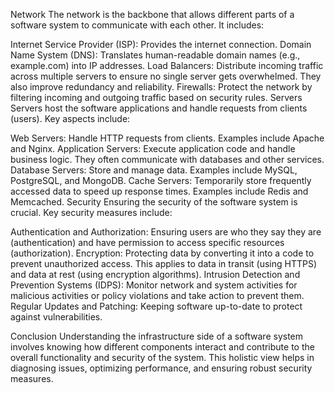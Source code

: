 Network
The network is the backbone that allows different parts of a software system to communicate with each other. It includes:

Internet Service Provider (ISP): Provides the internet connection.
Domain Name System (DNS): Translates human-readable domain names (e.g., example.com) into IP addresses.
Load Balancers: Distribute incoming traffic across multiple servers to ensure no single server gets overwhelmed. They also improve redundancy and reliability.
Firewalls: Protect the network by filtering incoming and outgoing traffic based on security rules.
Servers
Servers host the software applications and handle requests from clients (users). Key aspects include:

Web Servers: Handle HTTP requests from clients. Examples include Apache and Nginx.
Application Servers: Execute application code and handle business logic. They often communicate with databases and other services.
Database Servers: Store and manage data. Examples include MySQL, PostgreSQL, and MongoDB.
Cache Servers: Temporarily store frequently accessed data to speed up response times. Examples include Redis and Memcached.
Security
Ensuring the security of the software system is crucial. Key security measures include:

Authentication and Authorization: Ensuring users are who they say they are (authentication) and have permission to access specific resources (authorization).
Encryption: Protecting data by converting it into a code to prevent unauthorized access. This applies to data in transit (using HTTPS) and data at rest (using encryption algorithms).
Intrusion Detection and Prevention Systems (IDPS): Monitor network and system activities for malicious activities or policy violations and take action to prevent them.
Regular Updates and Patching: Keeping software up-to-date to protect against vulnerabilities.


Conclusion
Understanding the infrastructure side of a software system involves knowing how different components interact and contribute to the overall functionality and security of the system. This holistic view helps in diagnosing issues, optimizing performance, and ensuring robust security measures.
